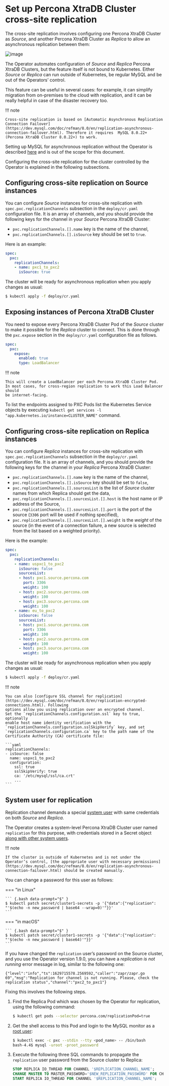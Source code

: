 # Set up Percona XtraDB Cluster cross-site replication

The cross-site replication involves configuring one Percona XtraDB Cluster as *Source*, and another Percona XtraDB Cluster as *Replica* to allow an asynchronous replication between them:

![image](assets/images/pxc-replication.svg)

The Operator automates configuration of *Source* and *Replica* Percona XtraDB Clusters, but the feature itself is not bound to Kubernetes. Either *Source* or *Replica* can run outside of Kubernetes, be regular MySQL and be out of the Operators’ control.

This feature can be useful in several cases: for example, it can simplify migration from on-premises to the cloud with replication, and it can be really helpful in case of the disaster recovery too.

!!! note

    Cross-site replication is based on [Automatic Asynchronous Replication Connection Failover](https://dev.mysql.com/doc/refman/8.0/en/replication-asynchronous-connection-failover.html). Therefore it requires  MySQL 8.0.22+ (Percona XtraDB Cluster 8.0.22+) to work.

Setting up MySQL for asynchronous replication without the Operator is described [here](https://www.percona.com/blog/2021/04/14/what-you-can-do-with-auto-failover-and-percona-distribution-for-mysql-8-0-x/) and is out of the scope for this document.

Configuring the cross-site replication for the cluster controlled by the Operator is explained in the following subsections.

## Configuring cross-site replication on Source instances

You can configure *Source* instances for cross-site replication with `spec.pxc.replicationChannels` subsection in the `deploy/cr.yaml` configuration file. It is an array of channels, and you should provide the following keys for the channel in your *Source* Percona XtraDB Cluster:

* `pxc.replicationChannels.[].name` key is the name of the channel,
* `pxc.replicationChannels.[].isSource` key should be set to `true`.

Here is an example:

```yaml
spec:
  pxc:
    replicationChannels:
    - name: pxc1_to_pxc2
      isSource: true
```

The cluster will be ready for asynchronous replication when you apply changes as usual:

``` {.bash data-prompt="$" }
$ kubectl apply -f deploy/cr.yaml
```

## Exposing instances of Percona XtraDB Cluster

You need to expose every Percona XtraDB Cluster Pod of the *Source* cluster to
make it possible for the *Replica* cluster to connect. This is done through the
`pxc.expose` section in the `deploy/cr.yaml` configuration file as follows.

```yaml
spec:
  pxc:
    expose:
      enabled: true
      type: LoadBalancer
```

!!! note

    This will create a LoadBalancer per each Percona XtraDB Cluster Pod.
    In most cases, for cross-region replication to work this Load Balancer should
    be internet-facing.

To list the endpoints assigned to PXC Pods list the Kubernetes Service objects by
executing `kubectl get services -l "app.kubernetes.io/instance=CLUSTER_NAME"` command.

## Configuring cross-site replication on Replica instances

You can configure *Replica* instances for cross-site replication with `spec.pxc.replicationChannels` subsection in the `deploy/cr.yaml` configuration file. It is an array of channels, and you should provide the following keys for the channel in your *Replica* Percona XtraDB Cluster:

* `pxc.replicationChannels.[].name` key is the name of the channel,
* `pxc.replicationChannels.[].isSource` key should be set to `false`,
* `pxc.replicationChannels.[].sourcesList` is the list of *Source* cluster names from which Replica should get the data,
* `pxc.replicationChannels.[].sourcesList.[].host` is the host name or IP address of the Source,
* `pxc.replicationChannels.[].sourcesList.[].port` is the port of the source (`3306` port will be used if nothing specified),
* `pxc.replicationChannels.[].sourcesList.[].weight` is the *weight* of the source (in the event of a connection failure, a new source is selected from the list based on a weighted priority).

Here is the example:

```yaml
spec:
  pxc:
    replicationChannels:
    - name: uspxc1_to_pxc2
      isSource: false
      sourcesList:
      - host: pxc1.source.percona.com
        port: 3306
        weight: 100
      - host: pxc2.source.percona.com
        weight: 100
      - host: pxc3.source.percona.com
        weight: 100
    - name: eu_to_pxc2
      isSource: false
      sourcesList:
      - host: pxc1.source.percona.com
        port: 3306
        weight: 100
      - host: pxc2.source.percona.com
        weight: 100
      - host: pxc3.source.percona.com
        weight: 100
```

The cluster will be ready for asynchronous replication when you apply changes as usual:

``` {.bash data-prompt="$" }
$ kubectl apply -f deploy/cr.yaml
```
<a name="replication-ssl">

!!! note

    You can also [configure SSL channel for replication](https://dev.mysql.com/doc/refman/8.0/en/replication-encrypted-connections.html). Following 
    options allow you using replication over an encrypted channel.
    Set the `replicationChannels.configuration.ssl` key to true, optionally
    enable host name identity verification with the
    `replicationChannels.configuration.sslSkipVerify` key, and set
    `replicationChannels.configuration.ca` key to the path name of the
    Certificate Authority (CA) certificate file:
    
    ```yaml
    replicationChannels:
    - isSource: false
      name: uspxc1_to_pxc2
      configuration:
        ssl: true
        sslSkipVerify: true
        ca: '/etc/mysql/ssl/ca.crt'
        ...
    ```

## System user for replication

Replication channel demands a special [system user](users.md#users-system-users) with same credentials on both *Source* and *Replica*.

The Operator creates a system-level Percona XtraDB Cluster user named `replication` for this purpose, with
credentials stored in a Secret object [along with other system users](users.md#users-system-users).

!!! note

    If the cluster is outside of Kubernetes and is not under the Operator’s control, [the appropriate user with necessary permissions](https://dev.mysql.com/doc/refman/8.0/en/replication-asynchronous-connection-failover.html) should be created manually.

You can change a password for this user as follows:

=== "in Linux"

    ``` {.bash data-prompt="$" }
    $ kubectl patch secret/cluster1-secrets -p '{"data":{"replication": "'$(echo -n new_password | base64 --wrap=0)'"}}'
    ```

=== "in macOS"

    ``` {.bash data-prompt="$" }
    $ kubectl patch secret/cluster1-secrets -p '{"data":{"replication": "'$(echo -n new_password | base64)'"}}'
    ```

If you have changed the `replication` user’s password on the Source cluster, and you use the Operator version 1.9.0, you can have a *replication is not running* error message in log, similar to the following one:

``` {.text .no-copy}
{"level":"info","ts":1629715578.2569592,"caller":"zapr/zapr.go 69","msg":"Replication for channel is not running. Please, check the replication status","channel":"pxc2_to_pxc1"}
```

Fixing this involves the following steps.

1. Find the Replica Pod which was chosen by the Operator for replication, using the following command:

    ``` {.bash data-prompt="$" }
    $ kubectl get pods --selector percona.com/replicationPod=true
    ```

2. Get the shell access to this Pod and login to the MySQL monitor as a [root user](users.md#users-system-users):

    ``` {.bash data-prompt="$" }
    $ kubectl exec -c pxc --stdin --tty <pod_name> -- /bin/bash
    bash-4.4$ mysql -uroot -proot_password
    ```

3. Execute the following three SQL commands to propagate the `replication` user password from the Source cluster to Replica:

    ```sql
    STOP REPLICA IO_THREAD FOR CHANNEL '$REPLICATION_CHANNEL_NAME';
    CHANGE MASTER TO MASTER_PASSWORD='$NEW_REPLICATION_PASSWORD' FOR CHANNEL '$REPLICATION_CHANNEL_NAME';
    START REPLICA IO_THREAD FOR CHANNEL '$REPLICATION_CHANNEL_NAME';
    ```
